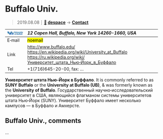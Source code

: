 # Buffalo Univ.
> 2019.08.08 ┊ **[🚀](../index/index.md) [despace](index.md)** → **[Contact](contact.md)**

|[![](f/contact/b/buffalo_univ_logo1_thumb.jpg)](f/contact/b/buffalo_univ_logo1.png)|*12 Capen Hall, Buffalo, New York 14260-1660, USA*|
|:--|:--|
|E‑mail| <mark>noemail</mark> |
|Link| <http://www.buffalo.edu/><br> <https://en.wikipedia.org/wiki/University_at_Buffalo><br> <https://ru.wikipedia.org/wiki/Университет_штата_Нью‑Йорк_в_Буффало> |
|Tel| +1(716)645-20-00, fax: … |

**Университет штата Нью‑Йорк в Буффало**. It is commonly referred to as **SUNY Buffalo** or the **University at Buffalo (UB)**, & was formerly known as the **University of Buffalo**. Государственный научно‑исследовательский университет в США, являющийся флагманом системы университетов штата Нью‑Йорк (SUNY). Университет Буффало имеет несколько кампусов — в Буффало и Амхерсте.


<p style="page-break-after:always"> </p>

## Buffalo Univ., comments

…

